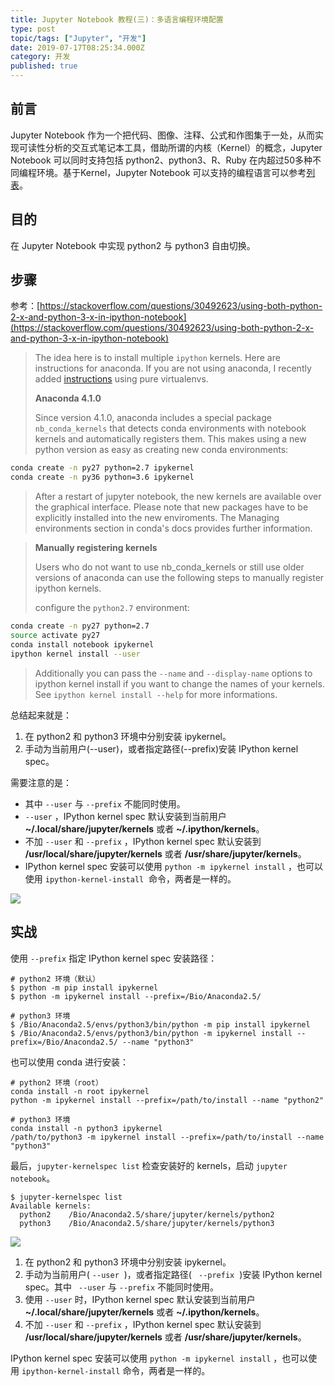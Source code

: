 ```yaml
---
title: Jupyter Notebook 教程(三)：多语言编程环境配置
type: post
topic/tags: ["Jupyter", "开发"]
date: 2019-07-17T08:25:34.000Z
category: 开发
published: true
---
```




## 前言

Jupyter Notebook 作为一个把代码、图像、注释、公式和作图集于一处，从而实现可读性分析的交互式笔记本工具，借助所谓的内核（Kernel）的概念，Jupyter Notebook 可以同时支持包括 python2、python3、R、Ruby 在内超过50多种不同编程环境。基于Kernel，Jupyter Notebook 可以支持的编程语言可以参考[列表](https://github.com/jupyter/jupyter/wiki/Jupyter-kernels)。

## 目的

在 Jupyter Notebook 中实现 python2 与 python3 自由切换。

## 步骤

参考：[https://stackoverflow.com/questions/30492623/using-both-python-2-x-and-python-3-x-in-ipython-notebook](https://stackoverflow.com/questions/30492623/using-both-python-2-x-and-python-3-x-in-ipython-notebook)

> The idea here is to install multiple `ipython` kernels. Here are instructions for anaconda. If you are not using anaconda, I recently added [instructions](https://stackoverflow.com/a/34464003/2272172) using pure virtualenvs.
> 
> **Anaconda 4.1.0**
> 
> Since version 4.1.0, anaconda includes a special package `nb_conda_kernels` that detects conda environments with notebook kernels and automatically registers them. This makes using a new python version as easy as creating new conda environments:

```bash
conda create -n py27 python=2.7 ipykernel
conda create -n py36 python=3.6 ipykernel
```

> After a restart of jupyter notebook, the new kernels are available over the graphical interface. Please note that new packages have to be explicitly installed into the new enviroments. The Managing environments section in conda's docs provides further information.


> **Manually registering kernels**
> 
> Users who do not want to use nb_conda_kernels or still use older versions of anaconda can use the following steps to manually register ipython kernels.
> 
> configure the `python2.7` environment:

```bash
conda create -n py27 python=2.7
source activate py27
conda install notebook ipykernel
ipython kernel install --user
```

> Additionally you can pass the `--name` and `--display-name` options to ipython kernel install if you want to change the names of your kernels. See `ipython kernel install --help` for more informations.


总结起来就是：

1. 在 python2 和 python3 环境中分别安装 ipykernel。
1. 手动为当前用户(--user)，或者指定路径(--prefix)安装 IPython kernel spec。

需要注意的是：

- 其中 `--user` 与 `--prefix` 不能同时使用。
- `--user` ，IPython kernel spec 默认安装到当前用户 **~/.local/share/jupyter/kernels** 或者 **~/.ipython/kernels**。
- 不加 `--user` 和 `--prefix` ，IPython kernel spec 默认安装到 **/usr/local/share/jupyter/kernels** 或者 **/usr/share/jupyter/kernels**。
- IPython kernel spec 安装可以使用 `python -m ipykernel install` ，也可以使用 `ipython-kernel-install`  命令，两者是一样的。


![](https://note.bioitee.com/yuque/0/2019/png/126032/1563351954924-9deae7b8-600e-423f-9fce-497337ef6696.png#align=left&display=inline&height=388&originHeight=388&originWidth=626&size=0&status=done&width=626)

## 实战

使用 `--prefix` 指定 IPython kernel spec 安装路径：
```
# python2 环境（默认）
$ python -m pip install ipykernel
$ python -m ipykernel install --prefix=/Bio/Anaconda2.5/

# python3 环境
$ /Bio/Anaconda2.5/envs/python3/bin/python -m pip install ipykernel
$ /Bio/Anaconda2.5/envs/python3/bin/python -m ipykernel install --prefix=/Bio/Anaconda2.5/ --name "python3"
```

也可以使用 conda 进行安装：
```
# python2 环境（root）
conda install -n root ipykernel
python -m ipykernel install --prefix=/path/to/install --name "python2"

# python3 环境
conda install -n python3 ipykernel
/path/to/python3 -m ipykernel install --prefix=/path/to/install --name "python3"
```

最后，`jupyter-kernelspec list` 检查安装好的 kernels，启动 `jupyter notebook`。
```
$ jupyter-kernelspec list
Available kernels:
  python2    /Bio/Anaconda2.5/share/jupyter/kernels/python2
  python3    /Bio/Anaconda2.5/share/jupyter/kernels/python3
```

![](https://note.bioitee.com/yuque/0/2019/png/126032/1563351954918-bad06ed0-2a67-494a-84a5-0a9e07a064be.png#align=left&display=inline&height=326&originHeight=326&originWidth=596&size=0&status=done&width=596)

1. 在 python2 和 python3 环境中分别安装 ipykernel。
1. 手动为当前用户( `--user`  )，或者指定路径( ` --prefix`  )安装 IPython kernel spec。其中 ` --user` 与 `--prefix` 不能同时使用。
1. 使用 `--user` 时，IPython kernel spec 默认安装到当前用户 **~/.local/share/jupyter/kernels** 或者 **~/.ipython/kernels**。
1. 不加 `--user` 和 `--prefix` ，IPython kernel spec 默认安装到 **/usr/local/share/jupyter/kernels** 或者 **/usr/share/jupyter/kernels**。

IPython kernel spec 安装可以使用 `python -m ipykernel install` ，也可以使用 `ipython-kernel-install` 命令，两者是一样的。
